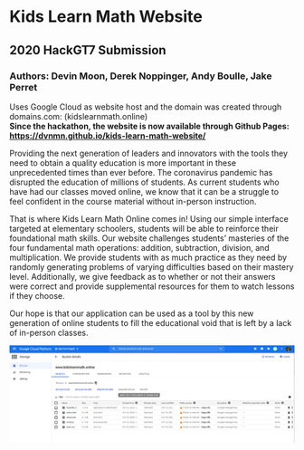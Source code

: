 # Kids Learn Math Website
## 2020 HackGT7 Submission
### Authors: Devin Moon, Derek Noppinger, Andy Boulle, Jake Perret
Uses Google Cloud as website host and the domain was created through domains.com: (kidslearnmath.online) <br>
**Since the hackathon, the website is now available through Github Pages: https://dvnmn.github.io/kids-learn-math-website/**

Providing the next generation of leaders and innovators with the tools they need to obtain a quality education is more important in these unprecedented times than ever before. The coronavirus pandemic has disrupted the education of millions of students. As current students who have had our classes moved online, we know that it can be a struggle to feel confident in the course material without in-person instruction. 

That is where Kids Learn Math Online comes in! Using our simple interface targeted at elementary schoolers, students will be able to reinforce their foundational math skills. Our website challenges students’ masteries of the four fundamental math operations: addition, subtraction, division, and multiplication. We provide students with as much practice as they need by randomly generating problems of varying difficulties based on their mastery level. Additionally, we give feedback as to whether or not their answers were correct and provide supplemental resources for them to watch lessons if they choose. 

Our hope is that our application can be used as a tool by this new generation of online students to fill the educational void that is left by a lack of in-person classes. 

![Google Cloud Usage](https://github.com/dvnmn/Kids-Learn-Math-Website/blob/main/HackGT7%20Documentation/googleCloudUsage.PNG?raw=true)

